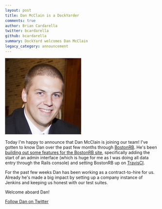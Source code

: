 ```yaml
---
layout: post
title: Dan McClain is a DockYarder
comments: true
author: Brian Cardarella
twitter: bcardarella
github: bcardarella
summary: DockYard welcomes Dan McClain
legacy_category: announcement
---
```


![Dan McClain](/images/dan-mcclain.png)

Today I'm happy to announce that Dan McClain is joining our team! I've
gotten to know Dan over the past few months through
[BostonRB](http://bostonrb.org). He's been [building out some features for
the BostonRB site](https://github.com/bostonrb/bostonrb/commits/master?author=danmcclain), specifically adding
the start of an admin interface (which is huge for me as I was doing all
data entry through the Rails console) and setting BostonRB up on
[TravisCI](http://travis-ci.org/#!/bostonrb/bostonrb).

For the past few weeks Dan has been working as a contract-to-hire for
us. Already he's made a big impact by setting up a company instance
of Jenkins and keeping us honest with our test suites.

Welcome aboard Dan!

[Follow Dan on Twitter](http://twitter.com/_danmcclain)
